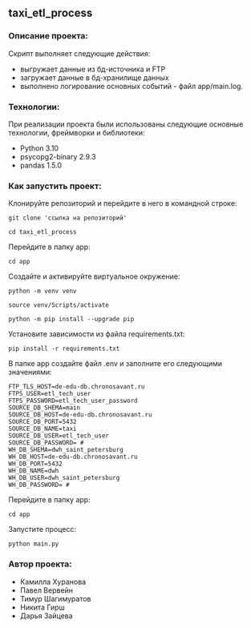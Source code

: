 ##  taxi_etl_process

### Описание проекта:

Скрипт выполняет следующие действия: 
- выгружает данные из бд-источника и FTP
- загружает данные в бд-хранилище данных
- выполнено логирование основных событий - файл app/main.log.

### Технологии:

При реализации проекта были использованы следующие основные технологии, фреймворки и библиотеки:
- Python 3.10
- psycopg2-binary 2.9.3
- pandas 1.5.0


### Как запустить проект:
Клонируйте репозиторий и перейдите в него в командной строке:

```
git clone 'ссылка на репозиторий'
```

```
cd taxi_etl_process
```
Перейдите в папку app:

```
cd app
```

Cоздайте и активируйте виртуальное окружение:

```
python -m venv venv
```

```
source venv/Scripts/activate
```
```
python -m pip install --upgrade pip
```

Установите зависимости из файла requirements.txt:

```
pip install -r requirements.txt
```

В папке app cоздайте файл .env и заполните его следующими значениями:

```
FTP_TLS_HOST=de-edu-db.chronosavant.ru
FTPS_USER=etl_tech_user
FTPS_PASSWORD=etl_tech_user_password
SOURCE_DB_SHEMA=main
SOURCE_DB_HOST=de-edu-db.chronosavant.ru
SOURCE_DB_PORT=5432
SOURCE_DB_NAME=taxi
SOURCE_DB_USER=etl_tech_user
SOURCE_DB_PASSWORD= #
WH_DB_SHEMA=dwh_saint_petersburg
WH_DB_HOST=de-edu-db.chronosavant.ru
WH_DB_PORT=5432
WH_DB_NAME=dwh
WH_DB_USER=dwh_saint_petersburg
WH_DB_PASSWORD= #
```

Перейдите в папку app:

```
cd app
```

Запустите процесс:

```
python main.py
```

### Автор проекта:
- Камилла Хуранова
- Павел Вервейн
- Тимур Шагимуратов
- Никита Гирш
- Дарья Зайцева
